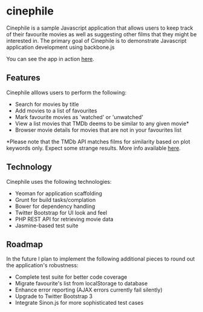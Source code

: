 # cinephile #

Cinephile is a sample Javascript application that allows users to keep track of their favourite movies as well as suggesting other films that they might be interested in. The primary goal of Cinephile is to demonstrate Javascript application development using backbone.js

You can see the app in action [here](http://adampetrie.com/cinephile).

## Features ##

Cinephile alllows users to perform the following:

* Search for movies by title
* Add movies to a list of favourites
* Mark favourite movies as 'watched' or 'unwatched'
* View a list movies that TMDb deems to be similar to any given movie*
* Browser movie details for movies that are not in your favourites list

*Please note that the TMDb API matches films for similarity based on plot keywords only. Expect some strange results. More info available [here](https://www.themoviedb.org/talk/50855d9519c2954140000535).

## Technology ##

Cinephile uses the following technologies:

* Yeoman for application scaffolding
* Grunt for build tasks/complation
* Bower for dependency handling
* Twitter Bootstrap for UI look and feel
* PHP REST API for retrieving movie data
* Jasmine-based test suite

## Roadmap ##

In the future I plan to implement the following additional pieces to round out the application's robustness:

* Complete test suite for better code coverage
* Migrate favourite's list from localStorage to database
* Enhance error reporting (AJAX errors currently fail silently)
* Upgrade to Twitter Bootstrap 3
* Integrate Sinon.js for more sophisticated test cases


